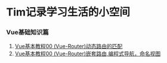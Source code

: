 # Tim记录学习生活的小空间
### Vue基础知识篇

1. [Vue基本教程00 (Vue-Router)动态路由的匹配](https://github.com/apacheao/blog/issues/22)
2. [Vue基本教程00 (Vue-Router)嵌套路由,编程式导航，命名视图](https://github.com/apacheao/blog/issues/23)
